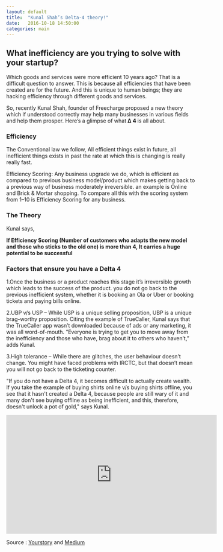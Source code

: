 ```yaml
---
layout: default
title:  "Kunal Shah’s Delta-4 theory!"
date:   2016-10-18 14:50:00
categories: main
---
```


<h2><span>What inefficiency are you trying to solve with your startup?</span></h2>


Which goods and services were more efficient 10 years ago? That is a difficult question to answer. This is because all efficiencies that have been created are for the future. And this is unique to human beings;  they are hacking efficiency through different goods and services.

So, recently Kunal Shah, founder of Freecharge proposed a new theory which if understood correctly may help many businesses in various fields and help them prosper. Here’s a glimpse of what<strong> &#916; 4 </strong> is all about.


<h3>Efficiency</h3>

The Conventional law we follow, All efficient things exist in future, all inefficient things exists in past the rate at which this is changing is really really fast.

Efficiency Scoring: Any business upgrade we do, which is efficient as compared to previous business model/product which makes getting back to a previous way of business moderately irreversible. an example is Online and Brick & Mortar shopping. To compare all this with the scoring system from 1–10 is Efficiency Scoring for any business.

<h3>The Theory</h3>

Kunal says,

<strong>If Efficiency Scoring (Number of customers who adapts the new model and those who sticks to the old one) is more than 4, It carries a huge potential to be successful</strong>


<h3>Factors that ensure you have a Delta 4</h3>

1.Once the business or a product reaches this stage it’s irreversible growth which leads to the success of the product. you do not go back to the previous inefficient system, whether it is booking an Ola or Uber or booking tickets and paying bills online.

2.UBP v/s USP – While USP is a unique selling proposition, UBP is a unique brag-worthy proposition. Citing the example of TrueCaller, Kunal says that the TrueCaller app wasn’t downloaded because of ads or any marketing, it was all word-of-mouth. “Everyone is trying to get you to move away from the inefficiency and those who have, brag about it to others who haven’t,” adds Kunal.

3.High tolerance – While there are glitches, the user behaviour doesn’t change. You might have faced problems with IRCTC, but that doesn’t mean you will not go back to the ticketing counter.

"If you do not have a Delta 4, it becomes difficult to actually create wealth. If you take the example of buying shirts online v/s buying shirts offline, you see that it hasn't created a Delta 4, because people are still wary of it and many don't see buying offline as being inefficient, and this, therefore, doesn't unlock a pot of gold," says Kunal.


<div class="video-container"><iframe width="560" height="315" src="https://www.youtube.com/embed/JtJrEMYsdTY?rel=0&amp;showinfo=0" frameborder="0" allowfullscreen></iframe></div>


Source : <a href="https://yourstory.com/2016/10/kunal-shah-techsparks/" target="_blank">Yourstory</a> and <a href="https://medium.com/@pratikratnaparkhi/kunal-shahs-delta-4-theory-842b9925cc80#.drcuq8iat" target="_blank">Medium</a> 